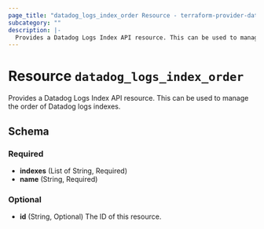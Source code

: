 ```yaml
---
page_title: "datadog_logs_index_order Resource - terraform-provider-datadog"
subcategory: ""
description: |-
  Provides a Datadog Logs Index API resource. This can be used to manage the order of Datadog logs indexes.
---
```


# Resource `datadog_logs_index_order`

Provides a Datadog Logs Index API resource. This can be used to manage the order of Datadog logs indexes.



## Schema

### Required

- **indexes** (List of String, Required)
- **name** (String, Required)

### Optional

- **id** (String, Optional) The ID of this resource.


